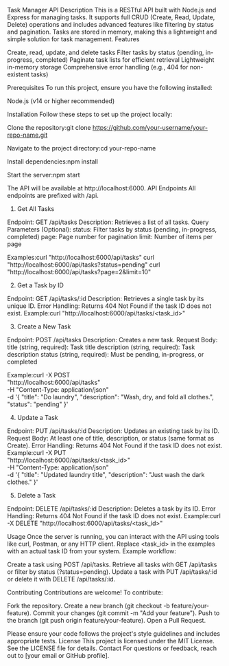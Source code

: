 Task Manager API
Description
This is a RESTful API built with Node.js and Express for managing tasks. It supports full CRUD (Create, Read, Update, Delete) operations and includes advanced features like filtering by status and pagination. Tasks are stored in memory, making this a lightweight and simple solution for task management.
Features

Create, read, update, and delete tasks
Filter tasks by status (pending, in-progress, completed)
Paginate task lists for efficient retrieval
Lightweight in-memory storage
Comprehensive error handling (e.g., 404 for non-existent tasks)

Prerequisites
To run this project, ensure you have the following installed:

Node.js (v14 or higher recommended)

Installation
Follow these steps to set up the project locally:

Clone the repository:git clone https://github.com/your-username/your-repo-name.git


Navigate to the project directory:cd your-repo-name


Install dependencies:npm install


Start the server:npm start



The API will be available at http://localhost:6000.
API Endpoints
All endpoints are prefixed with /api.
1. Get All Tasks

Endpoint: GET /api/tasks
Description: Retrieves a list of all tasks.
Query Parameters (Optional):
status: Filter tasks by status (pending, in-progress, completed)
page: Page number for pagination
limit: Number of items per page


Examples:curl "http://localhost:6000/api/tasks"
curl "http://localhost:6000/api/tasks?status=pending"
curl "http://localhost:6000/api/tasks?page=2&limit=10"



2. Get a Task by ID

Endpoint: GET /api/tasks/:id
Description: Retrieves a single task by its unique ID.
Error Handling: Returns 404 Not Found if the task ID does not exist.
Example:curl "http://localhost:6000/api/tasks/<task_id>"



3. Create a New Task

Endpoint: POST /api/tasks
Description: Creates a new task.
Request Body:
title (string, required): Task title
description (string, required): Task description
status (string, required): Must be pending, in-progress, or completed


Example:curl -X POST \
  "http://localhost:6000/api/tasks" \
  -H "Content-Type: application/json" \
  -d '{
    "title": "Do laundry",
    "description": "Wash, dry, and fold all clothes.",
    "status": "pending"
  }'



4. Update a Task

Endpoint: PUT /api/tasks/:id
Description: Updates an existing task by its ID.
Request Body: At least one of title, description, or status (same format as Create).
Error Handling: Returns 404 Not Found if the task ID does not exist.
Example:curl -X PUT \
  "http://localhost:6000/api/tasks/<task_id>" \
  -H "Content-Type: application/json" \
  -d '{
    "title": "Updated laundry title",
    "description": "Just wash the dark clothes."
  }'



5. Delete a Task

Endpoint: DELETE /api/tasks/:id
Description: Deletes a task by its ID.
Error Handling: Returns 404 Not Found if the task ID does not exist.
Example:curl -X DELETE "http://localhost:6000/api/tasks/<task_id>"



Usage
Once the server is running, you can interact with the API using tools like curl, Postman, or any HTTP client. Replace <task_id> in the examples with an actual task ID from your system.
Example workflow:

Create a task using POST /api/tasks.
Retrieve all tasks with GET /api/tasks or filter by status (?status=pending).
Update a task with PUT /api/tasks/:id or delete it with DELETE /api/tasks/:id.

Contributing
Contributions are welcome! To contribute:

Fork the repository.
Create a new branch (git checkout -b feature/your-feature).
Commit your changes (git commit -m "Add your feature").
Push to the branch (git push origin feature/your-feature).
Open a Pull Request.

Please ensure your code follows the project's style guidelines and includes appropriate tests.
License
This project is licensed under the MIT License. See the LICENSE file for details.
Contact
For questions or feedback, reach out to [your email or GitHub profile].
